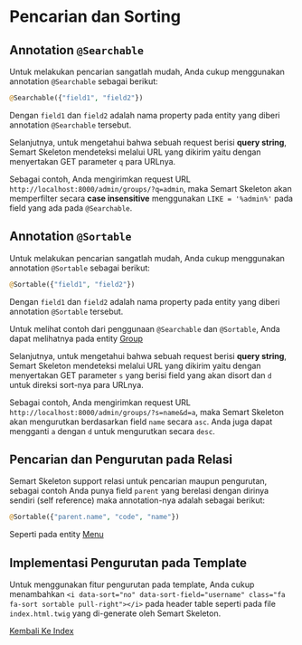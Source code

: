 # Pencarian dan Sorting

## Annotation `@Searchable`

Untuk melakukan pencarian sangatlah mudah, Anda cukup menggunakan annotation `@Searchable` sebagai berikut:

```php
@Searchable({"field1", "field2"})
```

Dengan `field1` dan `field2` adalah nama property pada entity yang diberi annotation `@Searchable` tersebut.


Selanjutnya, untuk mengetahui bahwa sebuah request berisi **query string**, Semart Skeleton mendeteksi melalui URL yang dikirim yaitu dengan menyertakan GET parameter `q` para URLnya.


Sebagai contoh, Anda mengirimkan request URL `http://localhost:8000/admin/groups/?q=admin`, maka Semart Skeleton akan memperfilter secara **case insensitive** menggunakan `LIKE = '%admin%'` pada field yang ada pada `@Searchable`. 

## Annotation `@Sortable`

Untuk melakukan pencarian sangatlah mudah, Anda cukup menggunakan annotation `@Sortable` sebagai berikut:

```php
@Sortable({"field1", "field2"})
```

Dengan `field1` dan `field2` adalah nama property pada entity yang diberi annotation `@Sortable` tersebut.

Untuk melihat contoh dari penggunaan `@Searchable` dan `@Sortable`, Anda dapat melihatnya pada entity [Group](../src/Entity/Group.php)


Selanjutnya, untuk mengetahui bahwa sebuah request berisi **query string**, Semart Skeleton mendeteksi melalui URL yang dikirim yaitu dengan menyertakan GET parameter `s` yang berisi field yang akan disort dan `d` untuk direksi sort-nya para URLnya.


Sebagai contoh, Anda mengirimkan request URL `http://localhost:8000/admin/groups/?s=name&d=a`, maka Semart Skeleton akan mengurutkan berdasarkan field `name` secara `asc`. Anda juga dapat mengganti `a` dengan `d` untuk mengurutkan secara `desc`.


## Pencarian dan Pengurutan pada Relasi

Semart Skeleton support relasi untuk pencarian maupun pengurutan, sebagai contoh Anda punya field `parent` yang berelasi dengan dirinya sendiri (self reference) maka annotation-nya adalah sebagai berikut:

```php
@Sortable({"parent.name", "code", "name"})
```

Seperti pada entity [Menu](../src/Entity/Menu.php)


## Implementasi Pengurutan pada Template

Untuk menggunakan fitur pengurutan pada template, Anda cukup menambahkan `<i data-sort="no" data-sort-field="username" class="fa fa-sort sortable pull-right"></i>` pada header table seperti pada file `index.html.twig` yang di-generate oleh Semart Skeleton.


[Kembali Ke Index](../README.md)
